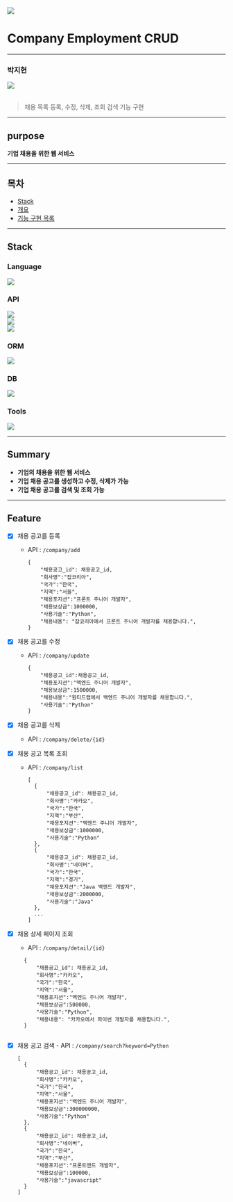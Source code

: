 <img src="https://capsule-render.vercel.app/api?type=waving&color=auto&height=200&section=header&text=Project&fontSize=90" />

# Company Employment CRUD

---
### 박지현
<img src="https://github-readme-stats.vercel.app/api/top-langs/?username=jipark96&layout=compact"><br><br>
> 채용 목록 등록, 수정, 삭제, 조회 검색 기능 구현

---
## purpose
**기업 채용을 위한 웹 서비스**

---
## 목차
- [Stack](#stack)
- [개요](#summary)
- [기능 구현 목록](#feature)



---
## Stack
### Language
<img src="https://img.shields.io/badge/Java-11-007396?style=fflat&logo=java&logoColor=white"><br>

### API
<img src="https://img.shields.io/badge/Spring Boot-2.7.7-6DB33F?style=flat&logo=Spring Boot&logoColor=white"/><br>
<img src="https://img.shields.io/badge/spring-6DB33F?style=flat&logo=spring&logoColor=white"><br>
<img src="https://img.shields.io/badge/gradle-02303A?style=flat&logo=gradle&logoColor=white">

### ORM
<img src="https://img.shields.io/badge/JPA-6DB33F?style=flat&logo=&logoColor=white"/><br>

### DB
<img src="https://img.shields.io/badge/mariaDB-003545?style=flat&logo=mariaDB&logoColor=white"><br>

### Tools
<img src="https://img.shields.io/badge/IntelliJ IDEA-000000?style=flat&logo=IntelliJ IDEA&logoColor=white"><br>

---
## Summary
- **기업의 채용을 위한 웹 서비스**
- **기업 채용 공고를 생성하고 수정, 삭제가 가능**
- **기업 채용 공고를 검색 및 조회 가능**

---
## Feature
- [x] 채용 공고를 등록
    - API : ```/company/add```
        ```
        {
            "채용공고_id": 채용공고_id,
            "회사명":"잡코리아",
            "국가":"한국",
            "지역":"서울",
            "채용포지션":"프론트 주니어 개발자",
            "채용보상금":1000000,
            "사용기술":"Python",
            "채용내용": "잡코리아에서 프론트 주니어 개발자를 채용합니다.",
        }

- [x] 채용 공고를 수정
    - API : ```/company/update```
      ```
      {
          "채용공고_id":채용공고_id,
          "채용포지션":"백엔드 주니어 개발자",
          "채용보상금":1500000,
          "채용내용":"원티드랩에서 백엔드 주니어 개발자를 채용합니다.",
          "사용기술":"Python"
      } 

- [x] 채용 공고를 삭제
    - API : ```/company/delete/{id}```

- [x] 채용 공고 목록 조회
    - API : ```/company/list```
      ```
      [
        {
            "채용공고_id": 채용공고_id,
            "회사명":"카카오",
            "국가":"한국",
            "지역":"부산",
            "채용포지션":"백엔드 주니어 개발자",
            "채용보상금":1000000,
            "사용기술":"Python"
        },
        {
            "채용공고_id": 채용공고_id,
            "회사명":"네이버",
            "국가":"한국",
            "지역":"경기",
            "채용포지션":"Java 백엔드 개발자",
            "채용보상금":2000000,
            "사용기술":"Java"
        }, 
        ...
      ]

- [x] 채용 상세 페이지 조회
    - API : ```/company/detail/{id}```
  ```
    {
        "채용공고_id": 채용공고_id,
        "회사명":"카카오",
        "국가":"한국",
        "지역":"서울",
        "채용포지션":"백엔드 주니어 개발자",
        "채용보상금":500000,
        "사용기술":"Python",
        "채용내용": "카카오에서 파이썬 개발자를 채용합니다.",
    }
    

- [x] 채용 공고 검색
       - API : ```/company/search?keyword=Python```
     ```
     [
       {
           "채용공고_id": 채용공고_id,
           "회사명":"카카오",
           "국가":"한국",
           "지역":"서울",
           "채용포지션":"백엔드 주니어 개발자",
           "채용보상금":300000000,
           "사용기술":"Python"
       },
       {
           "채용공고_id": 채용공고_id,
           "회사명":"네이버",
           "국가":"한국",
           "지역":"부산",
           "채용포지션":"프론트엔드 개발자",
           "채용보상금":100000,
           "사용기술":"javascript"
       }
     ]
